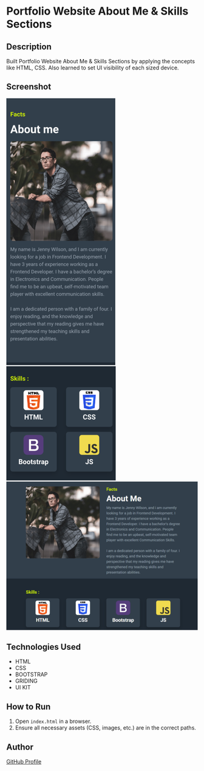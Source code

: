 # Portfolio Website About Me & Skills Sections


## Description
Built Portfolio Website About Me & Skills Sections by applying the concepts like HTML, CSS. Also learned to set UI visibility of each sized device.

## Screenshot
![Project Screenshot](screenshot.png) 
![Project Screenshot](screenshot2.png)
![Project Screenshot](screenshot3.png)

## Technologies Used
- HTML
- CSS
- BOOTSTRAP
- GRIDING
- UI KIT


## How to Run
1. Open `index.html` in a browser.
2. Ensure all necessary assets (CSS, images, etc.) are in the correct paths.

## Author
[GitHub Profile](https://github.com/TRINITY2498)
